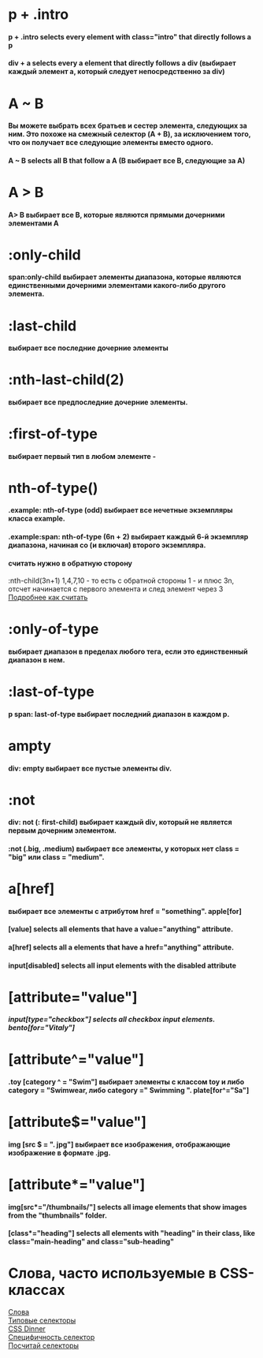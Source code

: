 # p + .intro
#### p + .intro selects every element with class="intro" that directly follows a p
#### div + a selects every a element that directly follows a div (выбирает каждый элемент a, который следует непосредственно за div)

# A ~ B
#### Вы можете выбрать всех братьев и сестер элемента, следующих за ним. Это похоже на смежный селектор (A + B), за исключением того, что он получает все следующие элементы вместо одного. 
#### A ~ B selects all B that follow a A (B выбирает все B, следующие за A)

# A > B 
#### A> B выбирает все B, которые являются прямыми дочерними элементами A 

# :only-child
#### span:only-child выбирает элементы диапазона, которые являются единственными дочерними элементами какого-либо другого элемента. 

# :last-child 
#### выбирает все последние дочерние элементы 

# :nth-last-child(2) 
#### выбирает все предпоследние дочерние элементы. 

# :first-of-type 
#### выбирает первый тип в любом элементе - 

# nth-of-type()
#### .example: nth-of-type (odd) выбирает все нечетные экземпляры класса example. 
#### .example:span: nth-of-type (6n + 2) выбирает каждый 6-й экземпляр диапазона, начиная со (и включая) второго экземпляра. 
#### считать нужно в обратную сторону 
:nth-child(3n+1)
1,4,7,10 - то есть с обратной стороны 1 - и плюс 3n, отсчет начинается с первого элемента и след элемент через 3 
[Подробнее как считать](http://css.yoksel.ru/nth-child/)

# :only-of-type
#### выбирает диапазон в пределах любого тега, если это единственный диапазон в нем. 

# :last-of-type
#### p span: last-of-type выбирает последний диапазон в каждом p. 

# ampty 
#### div: empty выбирает все пустые элементы div. 

# :not
#### div: not (: first-child) выбирает каждый div, который не является первым дочерним элементом. 
#### :not (.big, .medium) выбирает все элементы, у которых нет class = "big" или class = "medium". 

# a[href]
#### выбирает все элементы с атрибутом href = "something". apple[for]
#### [value] selects all elements that have a value="anything" attribute.
#### a[href] selects all a elements that have a href="anything" attribute.
#### input[disabled] selects all input elements with the disabled attribute

# [attribute="value"]
##### input[type="checkbox"] selects all checkbox input elements. bento[for="Vitaly"]

# [attribute^="value"]
#### .toy [category ^ = "Swim"] выбирает элементы с классом toy и либо category = "Swimwear, либо category =" Swimming ". plate[for^="Sa"]

# [attribute$="value"]
#### img [src $ = ". jpg"] выбирает все изображения, отображающие изображение в формате .jpg. 

# [attribute*="value"]
#### img[src*="/thumbnails/"] selects all image elements that show images from the "thumbnails" folder.
#### [class*="heading"] selects all elements with "heading" in their class, like class="main-heading" and class="sub-heading"

# Слова, часто используемые в CSS-классах
[Слова](https://github.com/yoksel/common-words)  
[Типовые селекторы](https://codepen.io/bcherepakha/pen/OQbwVZ)  
[CSS Dinner](https://flukeout.github.io/)  
[Специфичность селектор](https://css-tricks.com/specifics-on-css-specificity/)  
[Посчитай селекторы](https://codepen.io/bcherepakha/full/jJXzeR)


